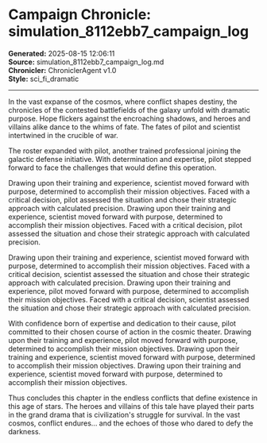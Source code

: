 # Campaign Chronicle: simulation_8112ebb7_campaign_log

**Generated:** 2025-08-15 12:06:11  
**Source:** simulation_8112ebb7_campaign_log.md  
**Chronicler:** ChroniclerAgent v1.0  
**Style:** sci_fi_dramatic  

---

In the vast expanse of the cosmos, where conflict shapes destiny, the chronicles of the contested battlefields of the galaxy unfold with dramatic purpose. Hope flickers against the encroaching shadows, and heroes and villains alike dance to the whims of fate. The fates of pilot and scientist intertwined in the crucible of war.

The roster expanded with pilot, another trained professional joining the galactic defense initiative. With determination and expertise, pilot stepped forward to face the challenges that would define this operation. 

Drawing upon their training and experience, scientist moved forward with purpose, determined to accomplish their mission objectives. Faced with a critical decision, pilot assessed the situation and chose their strategic approach with calculated precision. Drawing upon their training and experience, scientist moved forward with purpose, determined to accomplish their mission objectives. Faced with a critical decision, pilot assessed the situation and chose their strategic approach with calculated precision. 

Drawing upon their training and experience, scientist moved forward with purpose, determined to accomplish their mission objectives. Faced with a critical decision, scientist assessed the situation and chose their strategic approach with calculated precision. Drawing upon their training and experience, pilot moved forward with purpose, determined to accomplish their mission objectives. Faced with a critical decision, scientist assessed the situation and chose their strategic approach with calculated precision. 

With confidence born of expertise and dedication to their cause, pilot committed to their chosen course of action in the cosmic theater. Drawing upon their training and experience, pilot moved forward with purpose, determined to accomplish their mission objectives. Drawing upon their training and experience, scientist moved forward with purpose, determined to accomplish their mission objectives. Drawing upon their training and experience, scientist moved forward with purpose, determined to accomplish their mission objectives.

Thus concludes this chapter in the endless conflicts that define existence in this age of stars. The heroes and villains of this tale have played their parts in the grand drama that is civilization's struggle for survival. In the vast cosmos, conflict endures... and the echoes of those who dared to defy the darkness.